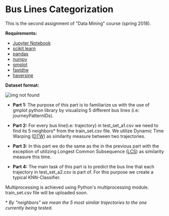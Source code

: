 # Bus Lines Categorization

This is the second assignment of "Data Mining" course (spring 2018).

**Requirements:**
  * [Jupyter Notebook](http://jupyter.org/install)
  * [scikit learn](http://scikit-learn.org/stable/install.html)
  * [pandas](https://pandas.pydata.org/pandas-docs/stable/install.html)
  * [numpy](https://docs.scipy.org/doc/numpy/user/install.html)
  * [gmplot](https://pypi.org/project/gmplot/)
  * [fastdtw](https://pypi.org/project/fastdtw/)
  * [haversine](https://pypi.org/project/haversine/)
  
**Dataset format:**

![img not found](https://github.com/giorgospan/BusLinesCategorization/blob/master/figure.png "Dataset Format")

  * **Part 1:** The purpose of this part is to familiarize us with the use of gmplot python library by visualizing 5 different bus lines (i.e: journeyPatternIDs). 
  
  * **Part 2:** For every bus line(i.e: trajectory) in test_set_a1.csv we need to find its 5 neighbors* from the train_set.csv file. We utilize Dynamic Time Warping ([DTW](https://en.wikipedia.org/wiki/Dynamic_time_warping)) as similarity measure between two trajectories.
  
  * **Part 3:** In this part we do the same as the in the previous part with the exception of utilizing Longest Common Subsequence ([LCS](https://en.wikipedia.org/wiki/Longest_common_subsequence_problem)) as similarity measure this time.
  
  * **Part 4:** The main task of this part is to predict the bus line that each trajectory in test_set_a2.csv is part of. For this purpose we create a typical KNN-Classifier. 
  
Multiprocessing is achieved using Python's multiprocessing module.  
train_set.csv file will be uploaded soon.



\* *By "neighbors" we mean the 5 most similar trajectories to the one currently being tested.*
